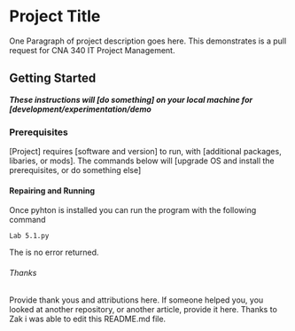 # Project Title

One Paragraph of project description goes here.
This demonstrates is a pull request for CNA 340 IT Project Management.

## Getting Started

***These instructions will [do something] on your local machine for [development/experimentation/demo***

### Prerequisites

[Project] requires [software and version] to run, with [additional packages, libaries, or mods]. The commands below will [upgrade OS and install the prerequisites, or do something else]


#### Repairing and Running
Once pyhton is installed you can run the program with the following command

```
Lab 5.1.py
```
The is no error returned.

###### Thanks
Provide thank yous and attributions here. If someone helped you, you looked at another repository, or another article, provide it here.
Thanks to Zak i was able to edit this README.md file.